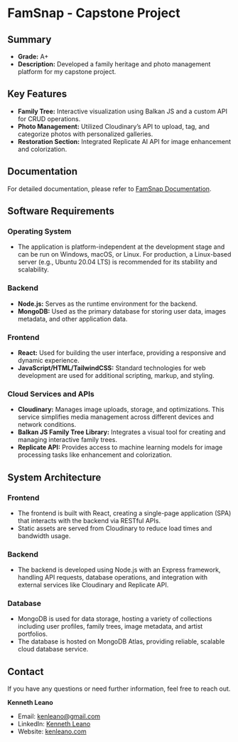 # FamSnap - Capstone Project

## Summary
- **Grade:** A+
- **Description:** Developed a family heritage and photo management platform for my capstone project.

## Key Features
- **Family Tree:** Interactive visualization using Balkan JS and a custom API for CRUD operations.
- **Photo Management:** Utilized Cloudinary’s API to upload, tag, and categorize photos with personalized galleries.
- **Restoration Section:** Integrated Replicate AI API for image enhancement and colorization.

## Documentation
For detailed documentation, please refer to [FamSnap Documentation](https://docs.google.com/document/d/1eNBkZewtWFhQ0xSHkx4HKSGERVqOGhCJ/edit?usp=sharing&ouid=104952688204549483688&rtpof=true&sd=true).

## Software Requirements

### Operating System
- The application is platform-independent at the development stage and can be run on Windows, macOS, or Linux. For production, a Linux-based server (e.g., Ubuntu 20.04 LTS) is recommended for its stability and scalability.

### Backend
- **Node.js:** Serves as the runtime environment for the backend.
- **MongoDB:** Used as the primary database for storing user data, images metadata, and other application data.

### Frontend
- **React:** Used for building the user interface, providing a responsive and dynamic experience.
- **JavaScript/HTML/TailwindCSS:** Standard technologies for web development are used for additional scripting, markup, and styling.

### Cloud Services and APIs
- **Cloudinary:** Manages image uploads, storage, and optimizations. This service simplifies media management across different devices and network conditions.
- **Balkan JS Family Tree Library:** Integrates a visual tool for creating and managing interactive family trees.
- **Replicate API:** Provides access to machine learning models for image processing tasks like enhancement and colorization.

## System Architecture

### Frontend
- The frontend is built with React, creating a single-page application (SPA) that interacts with the backend via RESTful APIs.
- Static assets are served from Cloudinary to reduce load times and bandwidth usage.

### Backend
- The backend is developed using Node.js with an Express framework, handling API requests, database operations, and integration with external services like Cloudinary and Replicate API.

### Database
- MongoDB is used for data storage, hosting a variety of collections including user profiles, family trees, image metadata, and artist portfolios.
- The database is hosted on MongoDB Atlas, providing reliable, scalable cloud database service.

## Contact
If you have any questions or need further information, feel free to reach out.

**Kenneth Leano**
- Email: [kenleano@gmail.com](mailto:kenleano@gmail.com)
- LinkedIn: [Kenneth Leano](https://www.linkedin.com/in/kennethleano/)
- Website: [kenleano.com](https://kenleano.com)
